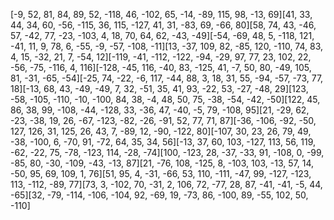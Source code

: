 [-9, 52, 81, 84, 89, 52, -118, 46, -102, 65, -14, -89, 115, 98, -13, 69][41, 33, 44, 34, 60, -56, -115, 36, 115, -127, 41, 31, -83, 69, -66, 80][58, 74, 43, -46, 57, -42, 77, -23, -103, 4, 18, 70, 64, 62, -43, -49][-54, -69, 48, 5, -118, 121, -41, 11, 9, 78, 6, -55, -9, -57, -108, -11][13, -37, 109, 82, -85, 120, -110, 74, 83, 4, 15, -32, 21, 7, -54, 12][-119, -41, -112, -122, -94, -29, 97, 77, 23, 102, 22, -56, -75, -116, 4, 116][-128, -45, 116, -40, 83, -125, 41, -7, 50, 80, -49, 105, 81, -31, -65, -54][-25, 74, -22, -6, 117, -44, 88, 3, 18, 31, 55, -94, -57, -73, 77, 18][-13, 68, 43, -49, -49, 7, 32, -51, 35, 41, 93, -22, 53, -27, -48, 29][123, -58, -105, -110, -10, -100, 84, 38, -4, 48, 50, 75, -38, -54, -42, -50][122, 45, 86, 38, 99, -108, -44, -128, 33, -36, 47, -40, -5, 79, -108, 95][21, -29, 62, -23, -38, 19, 26, -67, -123, -82, -26, -91, 52, 77, 71, 87][-36, -106, -92, -50, 127, 126, 31, 125, 26, 43, 7, -89, 12, -90, -122, 80][-107, 30, 23, 26, 79, 49, -38, -100, 6, -70, 91, -72, 64, 35, 34, 56][-13, 37, 60, 103, -127, 113, 56, 119, -62, -22, 75, -78, -123, 114, -28, -74][100, -123, 28, -37, -33, 91, -108, 0, -99, -85, 80, -30, -109, -43, -13, 87][21, -76, 108, -125, 8, -103, 103, -13, 57, 14, -50, 95, 69, 109, 1, 76][51, 95, 4, -31, -66, 53, 110, -111, -47, 99, -127, -123, 113, -112, -89, 77][73, 3, -102, 70, -31, 2, 106, 72, -77, 28, 87, -41, -41, -5, 44, -65][32, -79, -114, -106, -104, 92, -69, 19, -73, 86, -100, 89, -55, 102, 50, -110]